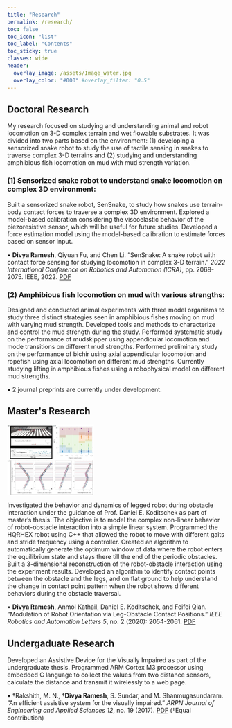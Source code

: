 ```yaml
---
title: "Research"
permalink: /research/
toc: false
toc_icon: "list"
toc_label: "Contents"
toc_sticky: true
classes: wide
header:
  overlay_image: /assets/Image_water.jpg
  overlay_color: "#000" #overlay_filter: "0.5"
---
```


## Doctoral Research
My research focused on studying and understanding animal and robot locomotion on 3-D complex terrain and wet flowable substrates. It was divided into two parts based on the environment: (1) developing a sensorized snake robot to study the use of tactile sensing in snakes to traverse complex 3-D terrains and (2) studying and understanding amphibious fish locomotion on mud with mud strength variation.

### (1) Sensorized snake robot to understand snake locomotion on complex 3D environment:
Built a sensorized snake robot, SenSnake, to study how snakes use terrain-body contact forces to traverse a complex 3D environment. Explored a model-based calibration considering the viscoelastic behavior of the piezoresistive sensor, which will be useful for future studies. Developed a force estimation model using the model-based calibration to estimate forces based on sensor input.

• **Divya Ramesh**, Qiyuan Fu, and Chen Li. ”SenSnake: A snake robot with contact force sensing for studying locomotion in
complex 3-D terrain.” *2022 International Conference on Robotics and Automation (ICRA)*, pp. 2068-2075. IEEE, 2022. [PDF](https://ieeexplore.ieee.org/stamp/stamp.jsp?tp=&arnumber=9812159)

### (2) Amphibious fish locomotion on mud with various strengths:
Designed and conducted animal experiments with three model organisms to study three distinct strategies seen in amphibious fishes moving on mud with varying mud strength. Developed tools and methods to characterize and control the mud strength during the study. Performed systematic study on the performance of mudskipper using appendicular locomotion and mode transitions on different mud strengths. Performed preliminary study on the performance of bichir using axial appendicular locomotion and ropefish using axial locomotion on different mud strengths. Currently studying lifting in amphibious fishes using a robophysical model on different mud strengths.

• 2 journal preprints are currently under development.

## Master's Research
<p align="left">
  <img src="/assets/ICRA_RAL_Masters.jpeg" alt="Alt text" style="width:200px; display: block; margin-bottom: 10px;">
</p>
Investigated the behavior and dynamics of legged robot during obstacle interaction under the guidance of Prof. Daniel E. Koditschek as part of master’s thesis. The objective is to model the complex non-linear behavior of robot-obstacle interaction into a simple linear system. Programmed the HQRHEX robot using C++ that allowed the robot to move with different gaits and stride frequency using a controller. Created an algorithm to automatically generate the optimum window of data where the robot enters the equilibrium state and stays there till the end of the periodic obstacles. Built a 3-dimensional reconstruction of the robot-obstacle interaction using the experiment results. Developed an algorithm to identify contact points between the obstacle and the legs, and on flat ground to help understand the change in contact point pattern when the robot shows different behaviors during the obstacle traversal.

• **Divya Ramesh**, Anmol Kathail, Daniel E. Koditschek, and Feifei Qian. ”Modulation of Robot Orientation via Leg-Obstacle
Contact Positions.” *IEEE Robotics and Automation Letters 5*, no. 2 (2020): 2054-2061. [PDF](https://ieeexplore.ieee.org/stamp/stamp.jsp?tp=&arnumber=8977332)

## Undergaduate Research
Developed an Assistive Device for the Visually Impaired as part of the undergraduate thesis. Programmed ARM Cortex M3 processor using embedded C language to collect the values from two distance sensors, calculate the distance and transmit it wirelessly to a web page.

• †Rakshith, M. N., †**Divya Ramesh**, S. Sundar, and M. Shanmugasundaram. ”An efficient assistive system for the visually impaired.”
*ARPN Journal of Engineering and Applied Sciences 12*, no. 19 (2017). [PDF](https://www.arpnjournals.org/jeas/research_papers/rp_2017/jeas_1017_6390.pdf) (†Equal contribution)
